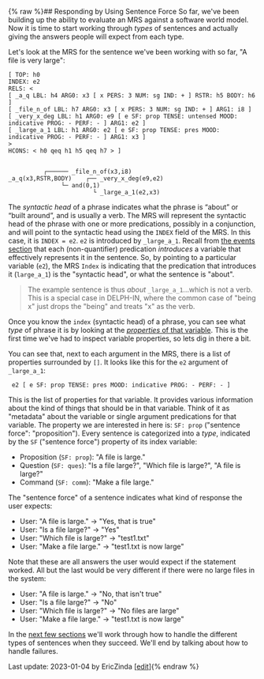 {% raw %}## Responding by Using Sentence Force
So far, we've been building up the ability to evaluate an MRS against a software world model. Now it is time to start working through *types* of sentences and actually giving the answers people will expect from each type.

Let's look at the MRS for the sentence we've been working with so far, "A file is very large":
```
[ TOP: h0
INDEX: e2
RELS: < 
[ _a_q LBL: h4 ARG0: x3 [ x PERS: 3 NUM: sg IND: + ] RSTR: h5 BODY: h6 ]
[ _file_n_of LBL: h7 ARG0: x3 [ x PERS: 3 NUM: sg IND: + ] ARG1: i8 ]
[ _very_x_deg LBL: h1 ARG0: e9 [ e SF: prop TENSE: untensed MOOD: indicative PROG: - PERF: - ] ARG1: e2 ]
[ _large_a_1 LBL: h1 ARG0: e2 [ e SF: prop TENSE: pres MOOD: indicative PROG: - PERF: - ] ARG1: x3 ]
>
HCONS: < h0 qeq h1 h5 qeq h7 > ]


          ┌────── _file_n_of(x3,i8)
_a_q(x3,RSTR,BODY)    ┌── _very_x_deg(e9,e2)
               └─ and(0,1)
                        └ _large_a_1(e2,x3)
```
The *syntactic head* of a phrase indicates what the phrase is “about” or “built around”, and is usually a verb.  The MRS will represent the syntactic head of the phrase with one or more predications, possibly in a conjunction, and will point to the syntactic head using the `INDEX` field of the MRS. In this case, it is `INDEX = e2`. `e2` is introduced by `_large_a_1`.  Recall from [the events section](https://blog.inductorsoftware.com/docsproto/howto/devhowto/devhowtoEvents) that each (non-quantifier) predication *introduces* a variable that effectively represents it in the sentence. So, by pointing to a particular variable (`e2`), the MRS `Index` is indicating that the predication that introduces it (`large_a_1`) is the "syntactic head", or what the sentence is "about".

> The example sentence is thus *about* `_large_a_1`...which is not a verb.  This is a special case in DELPH-IN, where the common case of "being x" just drops the "being" and treats "x" as the verb.


Once you know the `index` (syntactic head) of a phrase, you can see what *type* of phrase it is by looking at the [*properties* of that variable](https://blog.inductorsoftware.com/docsproto/howto/devhowto/devhowtoMRS). This is the first time we've had to inspect variable properties, so lets dig in there a bit. 

You can see that, next to each argument in the MRS, there is a list of properties surrounded by `[]`. It looks like this for the `e2` argument of `_large_a_1`:

```
 e2 [ e SF: prop TENSE: pres MOOD: indicative PROG: - PERF: - ]
```

This is the list of properties for that variable. It provides various information about the kind of things that should be in that variable. Think of it as "metadata" about the variable or single argument predications for that variable.  The property we are interested in here is:
`SF: prop` ("sentence force": "proposition").  Every sentence is categorized into a *type*, indicated by the `SF` ("sentence force") property of its index variable:

- Proposition (`SF: prop`): "A file is large."
- Question (`SF: ques`): "Is a file large?", "Which file is large?", "A file is large?"
- Command (`SF: comm`): "Make a file large."

The "sentence force" of a sentence indicates what kind of response the user expects:

- User: "A file is large." -> "Yes, that is true"
- User: "Is a file large?" -> "Yes"
- User: "Which file is large?" -> "test1.txt"
- User: "Make a file large." -> "test1.txt is now large"

Note that these are all answers the user would expect if the statement worked.  All but the last would be very different if there were no large files in the system:

- User: "A file is large." -> "No, that isn't true"
- User: "Is a file large?" -> "No"
- User: "Which file is large?" -> "No files are large"
- User: "Make a file large." -> "test1.txt is now large"

In the [next few sections](https://blog.inductorsoftware.com/docsproto/howto/devhowto/devhowtoSimplePropositions) we'll work through how to handle the different types of sentences when they succeed. We'll end by talking about how to handle failures.

Last update: 2023-01-04 by EricZinda [[edit](https://github.com/ericzinda/Perplexity/edit/main/docs/devhowto/devhowtoSentenceForce.md)]{% endraw %}